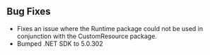 ## Bug Fixes

- Fixes an issue where the Runtime package could not be used in conjunction with the CustomResource package.
- Bumped .NET SDK to 5.0.302